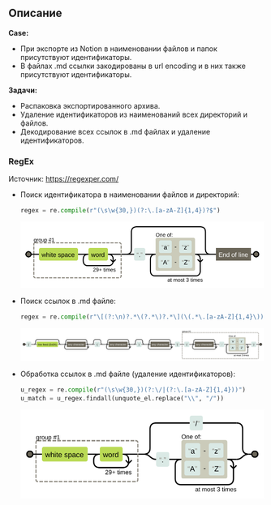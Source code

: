 ## Описание

**Case:**

- При экспорте из Notion в наименовании файлов и папок присутствуют идентификаторы.
- В файлах .md ссылки закодированы в url encoding и в них также присутствуют идентификаторы.

**Задачи:**

- Распаковка экспортированного архива.
- Удаление идентификаторов из наименований всех директорий и файлов.
- Декодирование всех ссылок в .md файлах и удаление идентификаторов.

### RegEx

Источник: https://regexper.com/

- Поиск идентификатора в наименовании файлов и директорий:
    
    ```python
    regex = re.compile(r"(\s\w{30,})(?:\.[a-zA-Z]{1,4})?$")
    ```
    
    ![image (2).svg](imgs/image.svg)
    
- Поиск ссылок в .md файле:
    
    ```python
    regex = re.compile(r"\[(?:\n)?.*\(?.*\)?.*\](\(.*\.[a-zA-Z]{1,4}\))")
    ```
    
    ![image (3).svg](imgs/image%20(1).svg)
    
- Обработка ссылок в .md файле (удаление идентификаторов):
    
    ```python
    u_regex = re.compile(r"(\s\w{30,})(?:\/|(?:\.[a-zA-Z]{1,4}))")
    u_match = u_regex.findall(unquote_el.replace("\\", "/"))
    ```
    
    ![image (4).svg](imgs/image%20(2).svg)